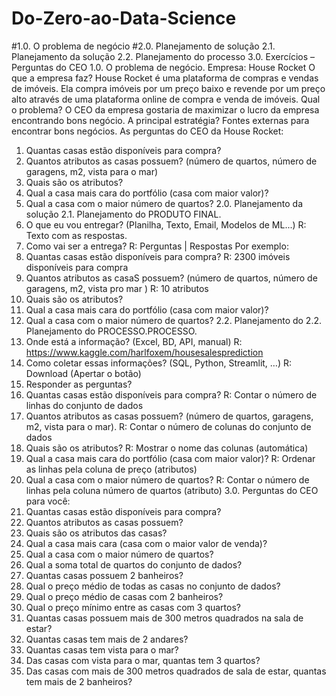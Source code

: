 # Do-Zero-ao-Data-Science

#1.0. O problema de negócio
#2.0. Planejamento de solução
2.1. Planejamento da solução
2.2. Planejamento do processo
3.0. Exercícios – Perguntas do CEO
1.0. O problema de negócio.
Empresa: House Rocket
O que a empresa faz?
House Rocket é uma plataforma de compras e vendas de imóveis. Ela compra imóveis por um preço baixo e revende por um preço alto através de uma plataforma online de compra e venda de imóveis.
Qual o problema?
O CEO da empresa gostaria de maximizar o lucro da empresa encontrando bons negócio.
A principal estratégia?
Fontes externas para encontrar bons negócios.
As perguntas do CEO da House Rocket:
1. Quantas casas estão disponíveis para compra?
2. Quantos atributos as casas possuem? (número de quartos, número de garagens, m2, vista para o mar)
3. Quais são os atributos?
4. Qual a casa mais cara do portfólio (casa com maior valor)?
5. Qual a casa com o maior número de quartos?
2.0. Planejamento da solução
2.1. Planejamento do
PRODUTO FINAL.
1. O que eu vou entregar? (Planilha, Texto, Email, Modelos de ML...)
R: Texto com as respostas.
2. Como vai ser a entrega?
R: Perguntas | Respostas
Por exemplo:
1. Quantas casas estão disponíveis para compra?
R: 2300 imóveis disponíveis para compra
2. Quantos atributos as casaS possuem? (número de quartos, número de garagens, m2, vista pro mar )
R: 10 atributos
3. Quais são os atributos?
4. Qual a casa mais cara do portfólio (casa com maior valor)?
5. Qual a casa com o maior número de quartos?
2.2. Planejamento do
2.2. Planejamento do PROCESSO.PROCESSO.
1. Onde está a informação? (Excel, BD, API, manual)
R: https://www.kaggle.com/harlfoxem/housesalesprediction
2. Como coletar essas informações? (SQL, Python, Streamlit, …)
R: Download (Apertar o botão)
3. Responder as perguntas?
1. Quantas casas estão disponíveis para compra?
R: Contar o número de linhas do conjunto de dados
2. Quantos atributos as casas possuem? (número de quartos, garagens, m2, vista para o mar).
R: Contar o número de colunas do conjunto de dados
3. Quais são os atributos?
R: Mostrar o nome das colunas (automática)
4. Qual a casa mais cara do portfólio (casa com maior valor)?
R: Ordenar as linhas pela coluna de preço (atributos)
5. Qual a casa com o maior número de quartos?
R: Contar o número de linhas pela coluna número de quartos (atributo)
3.0. Perguntas do CEO para você:
1. Quantas casas estão disponíveis para compra?
2. Quantos atributos as casas possuem?
3. Quais são os atributos das casas?
4. Qual a casa mais cara (casa com o maior valor de venda)?
5. Qual a casa com o maior número de quartos?
6. Qual a soma total de quartos do conjunto de dados?
7. Quantas casas possuem 2 banheiros?
8. Qual o preço médio de todas as casas no conjunto de dados?
9. Qual o preço médio de casas com 2 banheiros?
10. Qual o preço mínimo entre as casas com 3 quartos?
11. Quantas casas possuem mais de 300 metros quadrados na sala
de estar?
12. Quantas casas tem mais de 2 andares?
13. Quantas casas tem vista para o mar?
14. Das casas com vista para o mar, quantas tem 3 quartos?
15. Das casas com mais de 300 metros quadrados de sala de estar,
quantas tem mais de 2 banheiros?
